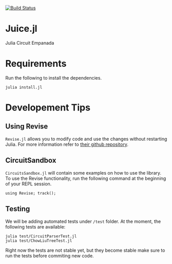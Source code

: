 [![Build Status](https://travis-ci.com/UCLA-StarAI/Juice.jl.svg?token=WqP1S31vh9msACoVUepf&branch=master)](https://travis-ci.com/UCLA-StarAI/Juice.jl)

# Juice.jl
Julia Circuit Empanada


# Requirements

Run the following to install the dependencies.

 ``julia install.jl``


# Developement Tips

## Using Revise

`Revise.jl` allows you to modify code and use the changes without restarting Julia. For more information refer to [their github repository](https://github.com/timholy/Revise.jl).

## CircuitSandbox

`CircuitsSandbox.jl` will contain some examples on how to use the library. To use the Revise functionality, run the following command at the beginning of your REPL session.

    using Revise; track();

## Testing

We will be adding automated tests under `/test` folder. At the moment, the following tests are available:

    julia test/CircuitParserTest.jl
    julia test/ChowLiuTreeTest.jl

Right now the tests are not stable yet, but they become stable make sure to run the tests before commiting new code.
